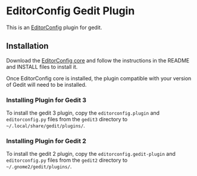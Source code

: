 # EditorConfig Gedit Plugin

This is an [EditorConfig][] plugin for gedit.

## Installation

Download the [EditorConfig core][] and follow the instructions in the README
and INSTALL files to install it.

Once EditorConfig core is installed, the plugin compatible with your version of
Gedit will need to be installed.

### Installing Plugin for Gedit 3

To install the gedit 3 plugin, copy the `editorconfig.plugin` and
`editorconfig.py` files from the `gedit3` directory to
`~/.local/share/gedit/plugins/`.


### Installing Plugin for Gedit 2

To install the gedit 2 plugin, copy the `editorconfig.gedit-plugin` and
`editorconfig.py` files from the `gedit2` directory to
`~/.gnome2/gedit/plugins/`.

[EditorConfig]: http://editorconfig.github.com/
[EditorConfig core]: https://editorconfig.github.com/editorconfig
